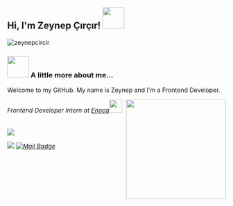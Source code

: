 
<h2> Hi, I'm Zeynep Çırçır! <img src="https://media.giphy.com/media/ES4Vcv8zWfIt2/giphy.gif" width="50"></h2>
<p align="left"> <img src="https://komarev.com/ghpvc/?username=zeynepcircir" alt="zeynepcircir" /> </p>

### <img src="https://media.giphy.com/media/VgCDAzcKvsR6OM0uWg/giphy.gif" width="50"> A little more about me...  

Welcome to my GitHub. My name is Zeynep and I'm a Frontend Developer.


<img align='right' src="https://media.giphy.com/media/ieyl9zmCjO4b4t6qoY/giphy.gif" width="230">
<p><em>Frontend Developer Intern at <a href="https://www.enoca.com/?page_id=6&lang=en">Enoca</a><img src="https://media.giphy.com/media/WUlplcMpOCEmTGBtBW/giphy.gif" width="30"> </br> <br> <br>


<img align='below' src="https://github-readme-stats.vercel.app/api?username=zeynepcircir&show_icons=true">



[![](https://img.shields.io/badge/linkedin-%230077B5.svg?&style=for-the-badge&logo=linkedin&logoColor=white)](https://www.linkedin.com/in/zeynep-circir/)
[![Mail Badge](https://img.shields.io/badge/zynpcrcr@gmail.com-c14438?style=for-the-badge&logo=Gmail&logoColor=white&link=mailto:zynpcrcr@gmail.com)](mailto:zynpcrcr@gmail.com)


